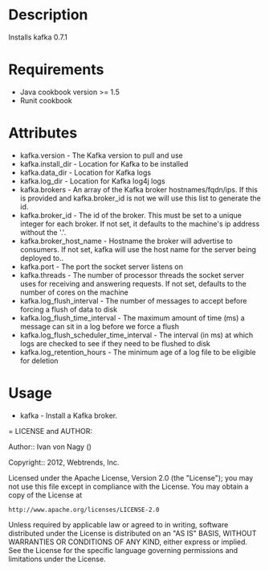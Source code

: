 Description
===========

Installs kafka 0.7.1

Requirements
============
* Java cookbook version >= 1.5
* Runit cookbook

Attributes
==========

* kafka.version - The Kafka version to pull and use
* kafka.install_dir - Location for Kafka to be installed
* kafka.data_dir - Location for Kafka logs
* kafka.log_dir - Location for Kafka log4j logs
* kafka.brokers - An array of the Kafka broker hostnames/fqdn/ips. If this is provided and kafka.broker_id is not we will use this list to generate the id.
* kafka.broker_id - The id of the broker. This must be set to a unique integer for each broker. If not set, it defaults to the machine's ip address without the '.'.
* kafka.broker_host_name - Hostname the broker will advertise to consumers. If not set, kafka will use the host name for the server being deployed to..
* kafka.port - The port the socket server listens on
* kafka.threads - The number of processor threads the socket server uses for receiving and answering requests. If not set, defaults to the number of cores on the machine
* kafka.log_flush_interval - The number of messages to accept before forcing a flush of data to disk
* kafka.log_flush_time_interval - The maximum amount of time (ms) a message can sit in a log before we force a flush
* kafka.log_flush_scheduler_time_interval - The interval (in ms) at which logs are checked to see if they need to be flushed to disk
* kafka.log_retention_hours - The minimum age of a log file to be eligible for deletion

Usage
=====

* kafka - Install a Kafka broker.

= LICENSE and AUTHOR:

Author:: Ivan von Nagy ()

Copyright:: 2012, Webtrends, Inc.

Licensed under the Apache License, Version 2.0 (the "License");
you may not use this file except in compliance with the License.
You may obtain a copy of the License at

    http://www.apache.org/licenses/LICENSE-2.0

Unless required by applicable law or agreed to in writing, software
distributed under the License is distributed on an "AS IS" BASIS,
WITHOUT WARRANTIES OR CONDITIONS OF ANY KIND, either express or implied.
See the License for the specific language governing permissions and
limitations under the License.